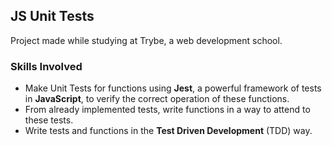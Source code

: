 ## JS Unit Tests

Project made while studying at Trybe, a web development school.

### Skills Involved

 - Make Unit Tests for functions using __Jest__, a powerful framework of tests in __JavaScript__, to verify the correct operation of these functions.
 - From already implemented tests, write functions in a way to attend to these tests.
 - Write tests and functions in the __Test Driven Development__ (TDD) way.
